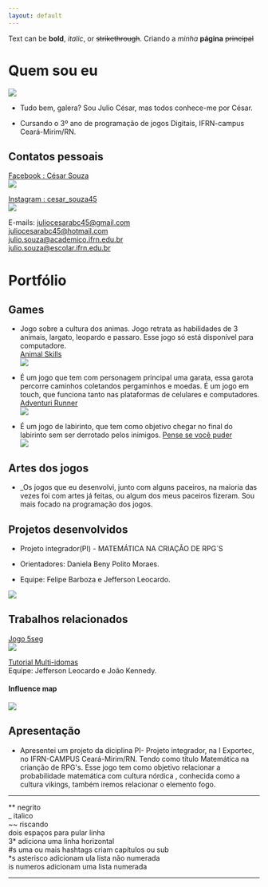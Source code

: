 ```yaml
---
layout: default
---
```


Text can be **bold**, _italic_, or ~~strikethrough~~.
Criando a _minha_ **página** ~~principal~~ 

# Quem sou eu 

  ![](cesar.png)  
  
  * Tudo bem, galera? Sou Julio César, mas todos conhece-me por César.

  * Cursando o 3º ano de programação de jogos Digitais, IFRN-campus Ceará-Mirim/RN.  
  
## Contatos pessoais  
  
  [Facebook : César Souza](https://www.facebook.com/juliocesar.oliveiradesouza.98/)  
  [![](Facebook.png)](https://www.facebook.com/juliocesar.oliveiradesouza.98/)  

  [Instagram : cesar_souza45](https://www.instagram.com/cesar_souza45/)  
  [![](instagram.png)](https://www.instagram.com/cesar_souza45/)  
  
  E-mails: juliocesarabc45@gmail.com  
           juliocesarabc45@hotmail.com  
           julio.souza@academico.ifrn.edu.br  
           julio.souza@escolar.ifrn.edu.br

  

# Portfólio

## Games  

* Jogo sobre a cultura dos animas. Jogo retrata as habilidades de 3 animais, largato, leopardo e passaro. Esse jogo só está disponível para computadore.  
[Animal Skills](https://cesarabc45.github.io/Animal%20Skills/)  
[![](jogo1.png)](https://cesarabc45.github.io/Animal%20Skills/)  

* É um jogo que tem com personagem principal uma garata, essa garota percorre caminhos coletandos pergaminhos e moedas. É um jogo em touch, que funciona tanto nas plataformas de celulares e computadores.
[Adventuri Runner](https://cesarabc45.github.io/AdventuriRunner/)  
[![](jogo2.png)](https://cesarabc45.github.io/AdventuriRunner/)  

* É um jogo de labirinto, que tem como objetivo chegar no final do labirinto sem ser derrotado pelos inimigos.
[Pense se você puder](https://jefferson141.github.io/Pense%20se%20voc%C3%AA%20puder/)  
[![](jogo3.png)](https://jefferson141.github.io/Pense%20se%20voc%C3%AA%20puder/)  


## Artes dos jogos 

* _Os jogos que eu desenvolvi, junto com alguns paceiros, na maioria das vezes foi com artes já feitas, ou algum dos meus paceiros fizeram. Sou mais focado na programação dos jogos. 

## Projetos desenvolvidos 

* Projeto integrador(PI) - MATEMÁTICA NA CRIAÇÃO DE RPG´S  

* Orientadores: Daniela Beny Polito Moraes.  

* Equipe: Felipe Barboza e Jefferson Leocardo.

![](Exportec.png)  

## Trabalhos relacionados 

[Jogo 5seg](https://cesarabc45.github.io/5seg/)    
[![](5seg1.png)](https://cesarabc45.github.io/5seg/)  

[Tutorial Multi-idomas](https://drive.google.com/open?id=0B-i9Pv-U5eQONERXWlZmZmhLQWRmVGFndzJjeHZyMWJSdjJn)  
Equipe: Jefferson Leocardo e João Kennedy.  

#### Influence map  
![](map.png)



## Apresentação  

* Apresentei um projeto da diciplina PI- Projeto integrador, na I Exportec, no  IFRN-CAMPUS Ceará-Mirim/RN. Tendo como título Matemática na crianção de RPG's. Esse jogo tem como objetivo relacionar a probabilidade matemática com cultura nórdica , conhecida como a cultura vikings, também iremos relacionar o elemento fogo.  


* * *

** negrito  
_ italico  
~~ riscando  
  dois espaços para pular linha  
3* adiciona uma linha horizontal  
#s uma ou mais hashtags criam capítulos ou sub  
*s  asterisco adicionam ula lista não numerada  
is  numeros adicionam uma lista numerada   
  
  * * *
